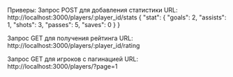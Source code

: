 Приверы:
Запрос POST для добавления статистики
URL: http://localhost:3000/players/:player_id/stats
{
"stat": {
"goals": 2,
"assists": 1,
"shots": 3,
"passes": 5,
"saves": 0
}
}

Запрос GET для получения рейтинга
URL: http://localhost:3000/players/:player_id/rating

Запрос GET для игроков с пагинацией
URL: http://localhost:3000/players/?page=1